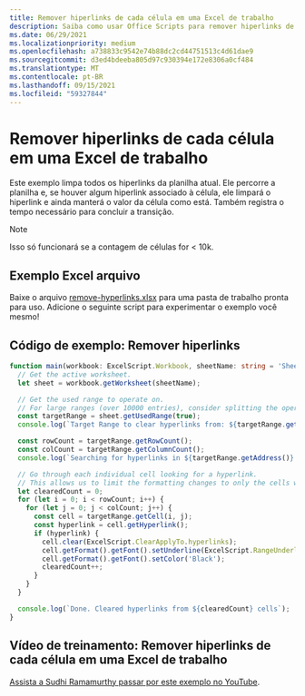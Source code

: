 ```yaml
---
title: Remover hiperlinks de cada célula em uma Excel de trabalho
description: Saiba como usar Office Scripts para remover hiperlinks de cada célula em uma Excel de trabalho.
ms.date: 06/29/2021
ms.localizationpriority: medium
ms.openlocfilehash: a738833c9542e74b88dc2cd44751513c4d61dae9
ms.sourcegitcommit: d3ed4bdeeba805d97c930394e172e8306a0cf484
ms.translationtype: MT
ms.contentlocale: pt-BR
ms.lasthandoff: 09/15/2021
ms.locfileid: "59327844"
---
```

# <a name="remove-hyperlinks-from-each-cell-in-an-excel-worksheet"></a>Remover hiperlinks de cada célula em uma Excel de trabalho

 Este exemplo limpa todos os hiperlinks da planilha atual. Ele percorre a planilha e, se houver algum hiperlink associado à célula, ele limpará o hiperlink e ainda manterá o valor da célula como está. Também registra o tempo necessário para concluir a transição.

> [!NOTE]
> Isso só funcionará se a contagem de células for < 10k.

## <a name="sample-excel-file"></a>Exemplo Excel arquivo

Baixe o arquivo <a href="remove-hyperlinks.xlsx">remove-hyperlinks.xlsx</a> para uma pasta de trabalho pronta para uso. Adicione o seguinte script para experimentar o exemplo você mesmo!

## <a name="sample-code-remove-hyperlinks"></a>Código de exemplo: Remover hiperlinks

```TypeScript
function main(workbook: ExcelScript.Workbook, sheetName: string = 'Sheet1') {
  // Get the active worksheet. 
  let sheet = workbook.getWorksheet(sheetName);

  // Get the used range to operate on.
  // For large ranges (over 10000 entries), consider splitting the operation into batches for performance.
  const targetRange = sheet.getUsedRange(true);
  console.log(`Target Range to clear hyperlinks from: ${targetRange.getAddress()}`);

  const rowCount = targetRange.getRowCount();
  const colCount = targetRange.getColumnCount();
  console.log(`Searching for hyperlinks in ${targetRange.getAddress()} which contains ${(rowCount * colCount)} cells`);

  // Go through each individual cell looking for a hyperlink. 
  // This allows us to limit the formatting changes to only the cells with hyperlink formatting.
  let clearedCount = 0;
  for (let i = 0; i < rowCount; i++) {
    for (let j = 0; j < colCount; j++) {
      const cell = targetRange.getCell(i, j);
      const hyperlink = cell.getHyperlink();
      if (hyperlink) {
        cell.clear(ExcelScript.ClearApplyTo.hyperlinks);
        cell.getFormat().getFont().setUnderline(ExcelScript.RangeUnderlineStyle.none);
        cell.getFormat().getFont().setColor('Black');
        clearedCount++;
      }
    }
  }

  console.log(`Done. Cleared hyperlinks from ${clearedCount} cells`);
}
```

## <a name="training-video-remove-hyperlinks-from-each-cell-in-an-excel-worksheet"></a>Vídeo de treinamento: Remover hiperlinks de cada célula em uma Excel de trabalho

[Assista a Sudhi Ramamurthy passar por este exemplo no YouTube](https://youtu.be/v20fdinxpHU).
